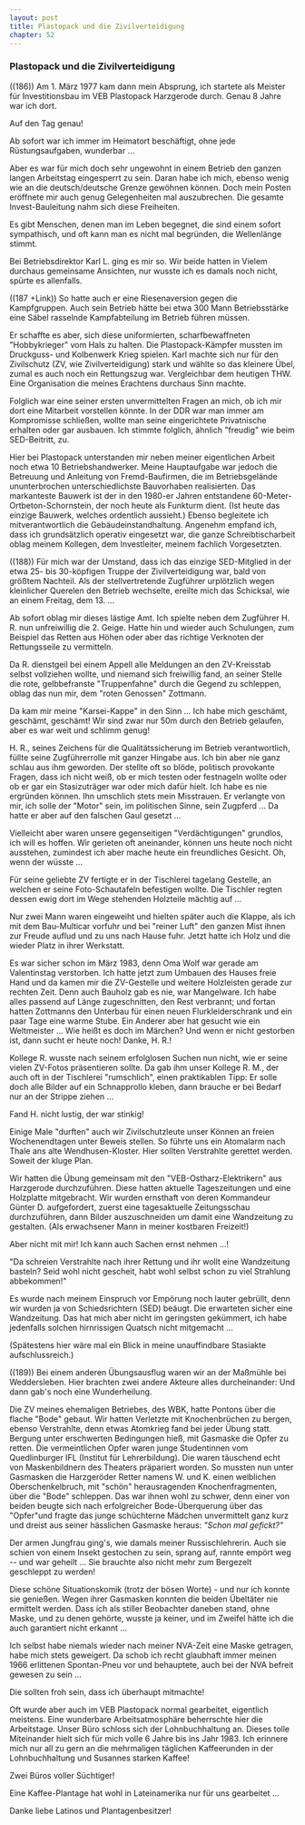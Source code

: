 ```yaml
---  
layout: post
title: Plastopack und die Zivilverteidigung
chapter: 52
---  
```


### Plastopack und die Zivilverteidigung

((186)) Am 1. März 1977 kam dann mein Absprung, ich startete als Meister für
Investitionsbau im VEB Plastopack Harzgerode durch. Genau 8 Jahre war ich
dort.

Auf den Tag genau!

Ab sofort war ich immer im Heimatort beschäftigt, ohne jede Rüstungsaufgaben,
wunderbar …

Aber es war für mich doch sehr ungewohnt in einem Betrieb den ganzen langen
Arbeitstag eingesperrt zu sein. Daran habe ich mich, ebenso wenig wie an die
deutsch/deutsche Grenze gewöhnen können. Doch mein Posten eröffnete mir auch
genug Gelegenheiten mal auszubrechen. Die gesamte Invest-Bauleitung nahm sich
diese Freiheiten.

Es gibt Menschen, denen man im Leben begegnet, die sind einem sofort
sympathisch, und oft kann man es nicht mal begründen, die Wellenlänge stimmt.

Bei Betriebsdirektor Karl L. ging es mir so. Wir beide hatten in Vielem
durchaus gemeinsame Ansichten, nur wusste ich es damals noch nicht, spürte es
allenfalls.

((187 +Link)) So hatte auch er eine Riesenaversion gegen die Kampfgruppen.
Auch sein Betrieb hätte bei etwa 300 Mann Betriebsstärke eine Säbel rasselnde
Kampfabteilung im Betrieb führen müssen.

Er schaffte es aber, sich diese uniformierten, scharfbewaffneten
"Hobbykrieger" vom Hals zu halten. Die Plastopack-Kämpfer mussten im
Druckguss- und Kolbenwerk Krieg spielen. Karl machte sich nur für den
Zivilschutz (ZV, wie Zivilverteidigung) stark und wählte so das kleinere Übel,
zumal es auch noch ein Rettungszug war. Vergleichbar dem heutigen THW. Eine
Organisation die meines Erachtens durchaus Sinn machte.

Folglich war eine seiner ersten unvermittelten Fragen an mich, ob ich mir dort
eine Mitarbeit vorstellen könnte. In der DDR war man immer am Kompromisse
schließen, wollte man seine eingerichtete Privatnische erhalten oder gar
ausbauen. Ich stimmte folglich, ähnlich "freudig" wie beim SED-Beitritt, zu.

Hier bei Plastopack unterstanden mir neben meiner eigentlichen Arbeit noch
etwa 10 Betriebshandwerker. Meine Hauptaufgabe war jedoch die Betreuung und
Anleitung von Fremd-Baufirmen, die im Betriebsgelände ununterbrochen
unterschiedlichste Bauvorhaben realisierten. Das markanteste Bauwerk ist der
in den 1980-er Jahren entstandene 60-Meter-Ortbeton-Schornstein, der noch
heute als Funkturm dient. (Ist heute das einzige Bauwerk, welches ordentlich
aussieht.) Ebenso begleitete ich mitverantwortlich die Gebäudeinstandhaltung.
Angenehm empfand ich, dass ich grundsätzlich operativ eingesetzt war, die
ganze Schreibtischarbeit oblag meinem Kollegen, dem Investleiter, meinem
fachlich Vorgesetzten.

((188)) Für mich war der Umstand, dass ich das einzige SED-Mitglied in der
etwa 25- bis 30-köpfigen Truppe der Zivilverteidigung war, bald von größtem
Nachteil. Als der stellvertretende Zugführer urplötzlich wegen kleinlicher
Querelen den Betrieb wechselte, ereilte mich das Schicksal, wie an einem
Freitag, dem 13. …

Ab sofort oblag mir dieses lästige Amt. Ich spielte neben dem Zugführer H. R.
nun unfreiwillig die 2. Geige. Hatte hin und wieder auch Schulungen, zum
Beispiel das Retten aus Höhen oder aber das richtige Verknoten der
Rettungsseile zu vermitteln.

Da R. dienstgeil bei einem Appell alle Meldungen an den ZV-Kreisstab selbst
vollziehen wollte, und niemand sich freiwillig fand, an seiner Stelle die
rote, gelbbefranste "Truppenfahne" durch die Gegend zu schleppen, oblag das
nun mir, dem "roten Genossen" Zottmann.

Da kam mir meine "Karsei-Kappe" in den Sinn … Ich habe mich geschämt,
geschämt, geschämt! Wir sind zwar nur 50m durch den Betrieb gelaufen, aber es
war weit und schlimm genug!

H. R., seines Zeichens für die Qualitätssicherung im Betrieb verantwortlich,
füllte seine Zugführerrolle mit ganzer Hingabe aus. Ich bin aber nie ganz
schlau aus ihm geworden. Der stellte oft so blöde, politisch provokante
Fragen, dass ich nicht weiß, ob er mich testen oder festnageln wollte oder ob
er gar ein Stasizuträger war oder mich dafür hielt. Ich habe es nie ergründen
können. Ihn umschlich stets mein Misstrauen. Er verlangte von mir, ich solle
der "Motor" sein, im politischen Sinne, sein Zugpferd … Da hatte er aber auf
den falschen Gaul gesetzt …

Vielleicht aber waren unsere gegenseitigen "Verdächtigungen" grundlos, ich
will es hoffen. Wir gerieten oft aneinander, können uns heute noch nicht
ausstehen, zumindest ich aber mache heute ein freundliches Gesicht. Oh, wenn
der wüsste …

Für seine geliebte ZV fertigte er in der Tischlerei tagelang Gestelle, an
welchen er seine Foto-Schautafeln befestigen wollte. Die Tischler regten
dessen ewig dort im Wege stehenden Holzteile mächtig auf …

Nur zwei Mann waren eingeweiht und hielten später auch die Klappe, als ich mit
dem Bau-Multicar vorfuhr und bei "reiner Luft" den ganzen Mist ihnen zur
Freude auflud und zu uns nach Hause fuhr. Jetzt hatte ich Holz und die wieder
Platz in ihrer Werkstatt.

Es war sicher schon im März 1983, denn Oma Wolf war gerade am Valentinstag
verstorben. Ich hatte jetzt zum Umbauen des Hauses freie Hand und da kamen mir
die ZV-Gestelle und weitere Holzleisten gerade zur rechten Zeit. Denn auch
Bauholz gab es nie, war Mangelware. Ich habe alles passend auf Länge
zugeschnitten, den Rest verbrannt; und fortan hatten Zottmanns den Unterbau
für einen neuen Flurkleiderschrank und ein paar Tage eine warme Stube. Ein
Anderer aber hat gesucht wie ein Weltmeister … Wie heißt es doch im Märchen?
Und wenn er nicht gestorben ist, dann sucht er heute noch! Danke, H. R.!

Kollege R. wusste nach seinem erfolglosen Suchen nun nicht, wie er seine
vielen ZV-Fotos präsentieren sollte. Da gab ihm unser Kollege R. M., der auch
oft in der Tischlerei "rumschlich", einen praktikablen Tipp: Er solle doch
alle Bilder auf ein Schnapprollo kleben, dann brauche er bei Bedarf nur an der
Strippe ziehen …

Fand H. nicht lustig, der war stinkig!

Einige Male "durften" auch wir Zivilschutzleute unser Können an freien
Wochenendtagen unter Beweis stellen. So führte uns ein Atomalarm nach Thale
ans alte Wendhusen-Kloster. Hier sollten Verstrahlte gerettet werden. Soweit
der kluge Plan.

Wir hatten die Übung gemeinsam mit den "VEB-Ostharz-Elektrikern" aus
Harzgerode durchzuführen. Diese hatten aktuelle Tageszeitungen und eine
Holzplatte mitgebracht. Wir wurden ernsthaft von deren Kommandeur Günter D.
aufgefordert, zuerst eine tagesaktuelle Zeitungsschau durchzuführen, dann
Bilder auszuschneiden um damit eine Wandzeitung zu gestalten. (Als erwachsener
Mann in meiner kostbaren Freizeit!)

Aber nicht mit mir! Ich kann auch Sachen ernst nehmen …!

"Da schreien Verstrahlte nach ihrer Rettung und ihr wollt eine Wandzeitung
basteln? Seid wohl nicht gescheit, habt wohl selbst schon zu viel Strahlung
abbekommen!"

Es wurde nach meinem Einspruch vor Empörung noch lauter gebrüllt, denn wir
wurden ja von Schiedsrichtern (SED) beäugt. Die erwarteten sicher eine
Wandzeitung. Das hat mich aber nicht im geringsten gekümmert, ich habe
jedenfalls solchen hirnrissigen Quatsch nicht mitgemacht …

(Spätestens hier wäre mal ein Blick in meine unauffindbare Stasiakte
aufschlussreich.)

((189)) Bei einem anderen Übungsausflug waren wir an der Maßmühle bei
Weddersleben. Hier brachten zwei andere Akteure alles durcheinander: Und dann
gab's noch eine Wunderheilung.

Die ZV meines ehemaligen Betriebes, des WBK, hatte Pontons über die flache
"Bode" gebaut. Wir hatten Verletzte mit Knochenbrüchen zu bergen, ebenso
Verstrahlte, denn etwas Atomkrieg fand bei jeder Übung statt. Bergung unter
erschwerten Bedingungen hieß, mit Gasmaske die Opfer zu retten. Die
vermeintlichen Opfer waren junge Studentinnen vom Quedlinburger IFL (Institut
für Lehrerbildung). Die waren täuschend echt von Maskenbildnern des Theaters
präpariert worden. So mussten nun unter Gasmasken die Harzgeröder Retter
namens W. und K. einen weiblichen Oberschenkelbruch, mit "schön"
herausragenden Knochenfragmenten, über die "Bode" schleppen. Das war ihnen
wohl zu schwer, denn einer von beiden beugte sich nach erfolgreicher
Bode-Überquerung über das "Opfer"und fragte das junge schüchterne Mädchen
unvermittelt ganz kurz und dreist aus seiner hässlichen Gasmaske heraus:
_"Schon mal gefickt?"_

Der armen Jungfrau ging's, wie damals meiner Russischlehrerin. Auch sie schien
von einem Insekt gestochen zu sein, sprang auf, rannte empört weg -- und war
geheilt … Sie brauchte also nicht mehr zum Bergezelt geschleppt zu werden!

Diese schöne Situationskomik (trotz der bösen Worte) - und nur ich konnte sie
genießen. Wegen ihrer Gasmasken konnten die beiden Übeltäter nie ermittelt
werden. Dass ich als stiller Beobachter daneben stand, ohne Maske, und zu
denen gehörte, wusste ja keiner, und im Zweifel hätte ich die auch garantiert
nicht erkannt …

Ich selbst habe niemals wieder nach meiner NVA-Zeit eine Maske getragen, habe
mich stets geweigert. Da schob ich recht glaubhaft immer meinen 1966
erlittenen Spontan-Pneu vor und behauptete, auch bei der NVA befreit gewesen
zu sein …

Die sollten froh sein, dass ich überhaupt mitmachte!

Oft wurde aber auch im VEB Plastopack normal gearbeitet, eigentlich meistens.
Eine wunderbare Arbeitsatmosphäre beherrschte hier die Arbeitstage. Unser Büro
schloss sich der Lohnbuchhaltung an. Dieses tolle Miteinander hielt sich für
mich volle 6 Jahre bis ins Jahr 1983. Ich erinnere mich nur all zu gern an die
mehrmaligen täglichen Kaffeerunden in der Lohnbuchhaltung und Susannes starken
Kaffee!

Zwei Büros voller Süchtiger!

Eine Kaffee-Plantage hat wohl in Lateinamerika nur für uns gearbeitet …

Danke liebe Latinos und Plantagenbesitzer!

